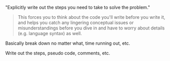 "Explicitly write out the steps you need to take to solve the problem."

> This forces you to think about the code you'll write before you write it, and helps you catch any lingering conceptual issues or misunderstandings before you dive in and have to worry about details (e.g. language syntax) as well.

Basically break down no matter what, time running out, etc.

Write out the steps, pseudo code, comments, etc.
